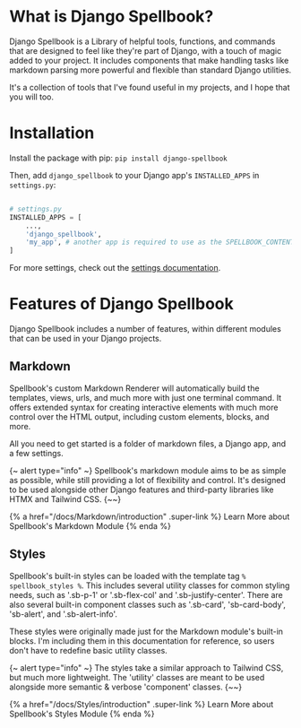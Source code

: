 # What is Django Spellbook?

Django Spellbook is a Library of helpful tools, functions, and commands that are designed to feel like they're part of Django, with a touch of magic added to your project. It includes components that make handling tasks like markdown parsing more powerful and flexible than standard Django utilities.

It's a collection of tools that I've found useful in my projects, and I hope that you will too.

# Installation

Install the package with pip:
`pip install django-spellbook`

Then, add `django_spellbook` to your Django app's `INSTALLED_APPS` in `settings.py`:

```python

# settings.py
INSTALLED_APPS = [
    ...,
    'django_spellbook',
    'my_app', # another app is required to use as the SPELLBOOK_CONTENT_APP
]
```

For more settings, check out the [settings documentation](/docs/settings).

# Features of Django Spellbook

Django Spellbook includes a number of features, within different modules that can be used in your Django projects.

## Markdown

Spellbook's custom Markdown Renderer will automatically build the templates, views, urls, and much more with just one terminal command. It offers extended syntax for creating interactive elements with much more control over the HTML output, including custom elements, blocks, and more. 

All you need to get started is a folder of markdown files, a Django app, and a few settings.

{~ alert type="info" ~}
Spellbook's markdown module aims to be as simple as possible, while still providing a lot of flexibility and control. It's designed to be used alongside other Django features and third-party libraries like HTMX and Tailwind CSS.
{~~}

{% a href="/docs/Markdown/introduction" .super-link %}
Learn More about Spellbook's Markdown Module
{% enda %}

## Styles

Spellbook's built-in styles can be loaded with the template tag `% spellbook_styles %`. This includes several utility classes for common styling needs, such as '.sb-p-1' or '.sb-flex-col' and '.sb-justify-center'. There are also several built-in component classes such as '.sb-card', 'sb-card-body', 'sb-alert', and '.sb-alert-info'.

These styles were originally made just for the Markdown module's built-in blocks. I'm including them in this documentation for reference, so users don't have to redefine basic utility classes.

{~ alert type="info" ~}
The styles take a similar approach to Tailwind CSS, but much more lightweight. The 'utility' classes are meant to be used alongside more semantic & verbose 'component' classes.
{~~}

{% a href="/docs/Styles/introduction" .super-link %}
Learn More about Spellbook's Styles Module
{% enda %}